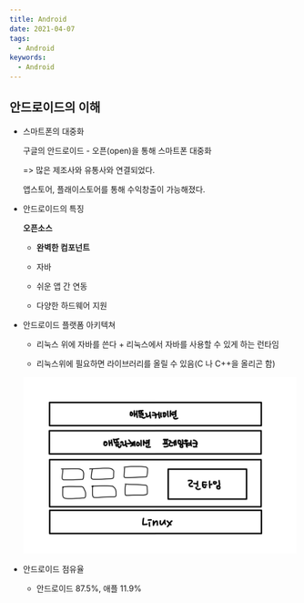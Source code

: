 ```yaml
---
title: Android
date: 2021-04-07
tags:
  - Android
keywords:
  - Android
---
```


## 안드로이드의 이해

- 스마트폰의 대중화

  구글의 안드로이드 - 오픈(open)을 통해 스마트폰 대중화

  => 많은 제조사와 유통사와 연결되었다.

  앱스토어, 플래이스토어를 통해 수익창출이 가능해졌다.

- 안드로이드의 특징

  **오픈소스**

  - **완벽한 컴포넌트**

  - 자바

  - 쉬운 앱 간 연동

  - 다양한 하드웨어 지원

- 안드로이드 플랫폼 아키텍쳐

  - 리눅스 위에 자바를 쓴다 + 리눅스에서 자바를 사용할 수 있게 하는 런타임

  - 리눅스위에 필요하면 라이브러리를 올릴 수 있음(C 나 C++을 올리곤 함)

  ![](architecture.jpeg)

- 안드로이드 점유율

  - 안드로이드 87.5%, 애플 11.9%

